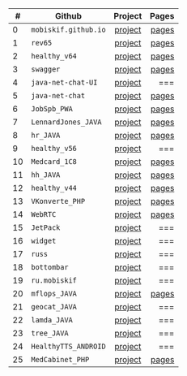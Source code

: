 |#| Github        | Project       | Pages |
|---| ------------- |:-------------:| -----:|
|0|`mobiskif.github.io`|[project](https://github.com/mobiskif/mobiskif.github.io)|[pages](https://mobiskif.github.io/)|
|1|`rev65`|[project](https://github.com/mobiskif/rev65)|[pages](https://mobiskif.github.io/rev65/)|
|2|`healthy_v64`|[project](https://github.com/mobiskif/healthy_v64)|[pages](https://mobiskif.github.io/healthy_v64/)|
|3|`swagger`|[project](https://github.com/mobiskif/swagger)|[pages](https://mobiskif.github.io/swagger/)|
|4|`java-net-chat-UI`|[project](https://github.com/mobiskif/java-net-chat-UI)|===|
|5|`java-net-chat`|[project](https://github.com/mobiskif/java-net-chat)|[pages](https://mobiskif.github.io/java-net-chat/)|
|6|`JobSpb_PWA`|[project](https://github.com/mobiskif/JobSpb_PWA)|[pages](https://mobiskif.github.io/JobSpb_PWA/)|
|7|`LennardJones_JAVA`|[project](https://github.com/mobiskif/LennardJones_JAVA)|[pages](https://mobiskif.github.io/LennardJones_JAVA/)|
|8|`hr_JAVA`|[project](https://github.com/mobiskif/hr_JAVA)|[pages](https://mobiskif.github.io/hr_JAVA/)|
|9|`healthy_v56`|[project](https://github.com/mobiskif/healthy_v56)|===|
|10|`Medcard_1C8`|[project](https://github.com/mobiskif/Medcard_1C8)|[pages](https://mobiskif.github.io/Medcard_1C8/)|
|11|`hh_JAVA`|[project](https://github.com/mobiskif/hh_JAVA)|[pages](https://mobiskif.github.io/hh_JAVA/)|
|12|`healthy_v44`|[project](https://github.com/mobiskif/healthy_v44)|[pages](https://mobiskif.github.io/healthy_v44/)|
|13|`VKonverte_PHP`|[project](https://github.com/mobiskif/VKonverte_PHP)|[pages](https://mobiskif.github.io/VKonverte_PHP/)|
|14|`WebRTC`|[project](https://github.com/mobiskif/WebRTC)|[pages](https://mobiskif.github.io/WebRTC/)|
|15|`JetPack`|[project](https://github.com/mobiskif/JetPack)|===|
|16|`widget`|[project](https://github.com/mobiskif/widget)|===|
|17|`russ`|[project](https://github.com/mobiskif/russ)|===|
|18|`bottombar`|[project](https://github.com/mobiskif/bottombar)|===|
|19|`ru.mobiskif`|[project](https://github.com/mobiskif/ru.mobiskif)|===|
|20|`mflops_JAVA`|[project](https://github.com/mobiskif/mflops_JAVA)|[pages](https://mobiskif.github.io/mflops_JAVA/)|
|21|`geocat_JAVA`|[project](https://github.com/mobiskif/geocat_JAVA)|===|
|22|`lamda_JAVA`|[project](https://github.com/mobiskif/lamda_JAVA)|===|
|23|`tree_JAVA`|[project](https://github.com/mobiskif/tree_JAVA)|===|
|24|`HealthyTTS_ANDROID`|[project](https://github.com/mobiskif/HealthyTTS_ANDROID)|===|
|25|`MedCabinet_PHP`|[project](https://github.com/mobiskif/MedCabinet_PHP)|[pages](https://mobiskif.github.io/MedCabinet_PHP/)|


<!--
# Проекты

### Работа в СПб (PWA)
<img src="https://github.com/mobiskif/JobSpb_PWA/raw/master/2.png" width="50%" />

[Репозиторий на Git Hub](https://github.com/mobiskif/JobSpb_PWA)

[Приложение на Github Pages](https://mobiskif.github.io/JobSpb_PWA)
<br/>
<br/>

### Запись к врачу по ОМС в Санкт-Петербурге (Android)
<img src="https://github.com/mobiskif/Healthy_ANDROID/raw/master/1.png" width="50%" />

[Страница приложения](https://mobiskif.github.io/healthy_v64)

[Репозиторий](https://github.com/mobiskif/healthy_v44)

[Приложение на Google Play](https://play.google.com/store/search?q=mobiskif)

[apk](https://github.com/mobiskif/rev65/raw/master/app/release/app-release.apk)
-->

<!--
```markdown
Syntax highlighted code block

# Header 1
## Header 2
### Header 3

- Bulleted
- List

1. Numbered
2. List

**Bold** and _Italic_ and `Code` text

[Link](url) and ![Image](src)
```
-->

<!--
<br/>

[editor](https://github.com/mobiskif/mobiskif.github.io/edit/master/README.md)
-->
